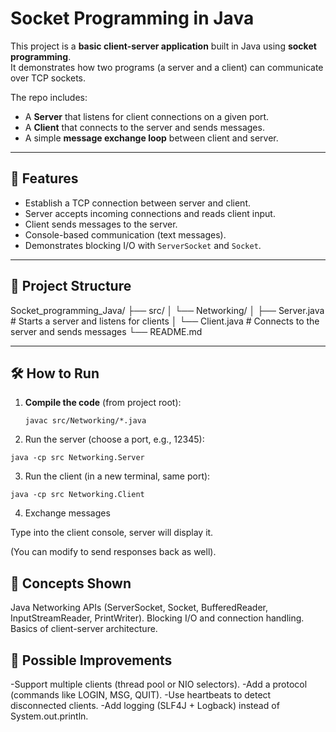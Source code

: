 # Socket Programming in Java

This project is a **basic client-server application** built in Java using **socket programming**.  
It demonstrates how two programs (a server and a client) can communicate over TCP sockets.  

The repo includes:
- A **Server** that listens for client connections on a given port.
- A **Client** that connects to the server and sends messages.
- A simple **message exchange loop** between client and server.

---

## 🚀 Features
- Establish a TCP connection between server and client.
- Server accepts incoming connections and reads client input.
- Client sends messages to the server.
- Console-based communication (text messages).
- Demonstrates blocking I/O with `ServerSocket` and `Socket`.

---

## 📂 Project Structure

Socket_programming_Java/
├── src/
│ └── Networking/
│ ├── Server.java # Starts a server and listens for clients
│ └── Client.java # Connects to the server and sends messages
└── README.md


---

## 🛠️ How to Run

1. **Compile the code** (from project root):
   ```
   javac src/Networking/*.java
   ```

2. Run the server (choose a port, e.g., 12345):
```
java -cp src Networking.Server
```

3. Run the client (in a new terminal, same port):
```
java -cp src Networking.Client
```

4. Exchange messages

Type into the client console, server will display it.

(You can modify to send responses back as well).

## 📖 Concepts Shown

Java Networking APIs (ServerSocket, Socket, BufferedReader, InputStreamReader, PrintWriter).
Blocking I/O and connection handling.
Basics of client-server architecture.

## 🔮 Possible Improvements

-Support multiple clients (thread pool or NIO selectors).
-Add a protocol (commands like LOGIN, MSG, QUIT).
-Use heartbeats to detect disconnected clients.
-Add logging (SLF4J + Logback) instead of System.out.println.

